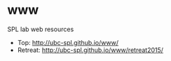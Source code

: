 # www
SPL lab web resources

 * Top: http://ubc-spl.github.io/www/
 * Retreat: http://ubc-spl.github.io/www/retreat2015/
